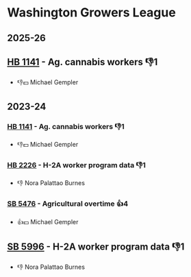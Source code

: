 # Washington Growers League
## 2025-26

## [HB 1141](/bill/2025-26/hb/1141/) - Ag. cannabis workers  👎1 
* 👎💵 Michael Gempler

## 2023-24

### [HB 1141](/bill/2023-24/hb/1141/) - Ag. cannabis workers  👎1 
* 👎💵 Michael Gempler

### [HB 2226](/bill/2023-24/hb/2226/) - H-2A worker program data  👎1 
* 👎 Nora Palattao Burnes

### [SB 5476](/bill/2023-24/sb/5476/) - Agricultural overtime 👍4  
* 👍💵 Michael Gempler

## [SB 5996](/bill/2023-24/sb/5996/) - H-2A worker program data  👎1 
* 👎 Nora Palattao Burnes
